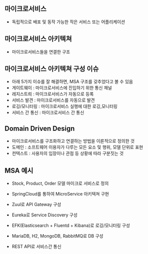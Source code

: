 ## 마이크로서비스

- 독립적으로 배포 및 동작 가능한 작은 서비스 또는 어플리케이션

## 마이크로서비스 아키텍쳐

- 마이크로서비스들을 연결한 구조

## 마이크로서비스 아키텍쳐 구성 이슈

- 아래 5가지 이슈를 잘 해결하면, MSA 구조를 갖추었다고 볼 수 있음
- 게이트웨이 : 마이크로서비스에 진입하기 위한 통신 채널
- 레지스트릐 : 마이크로서비스가 자동으로 등록
- 서비스 발견 : 마이크로서비스를 자동으로 발견
- 로깅/모니터링 : 마이크로서비스 실행에 대한 로깅,모니터링
- 서비스 간 통신 : 마이크로서비스 간 통신

## Domain Driven Design

- 마이크로서비스를 구조화하고 연결하는 방법을 이론적으로 정의한 것
- 도메인 : 소프트웨어 이용자가 다루는 모든 요소 및 행위, 모델 단위로 표현
- 컨텍스트 : 사용자의 입장이나 관점 등 상황에 따라 구분짓는 것

## MSA 예시

- Stock, Product, Order 모델 마이크로 서비스로 정의

- SpringCloud를 통하여 MicroService 아키텍쳐 구현

- Zuul로 API Gateway 구성

- Eureka로 Service Discovery 구성

- EFK(Elasticsearch + Fluentd + Kibana)로 로깅/모니터링 구성

- MariaDB, H2, MongoDB, RabbitMQ로 DB 구성

- REST API로 서비스간 통신

  
